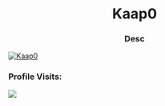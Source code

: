 <h1 align="center">Kaap0</h1>
<h3 align="center">Desc</h3>

<p align="left"> <a href="https://github.com/ryo-ma/github-profile-trophy"><img src="https://github-profile-trophy.vercel.app/?username=Kaap0" alt="Kaap0" /></a> </p>

### Profile Visits:
![](https://profile-counter.glitch.me/Kaap0/count.svg)
